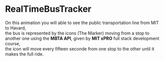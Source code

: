 # RealTimeBusTracker

<p>On this animation you will able to see the public transportation line from MIT to Havard, <br> the bus is 
        represented by the icons (The Marker) moving from a stop to another one using the <strong>MBTA API</strong>, 
        given by <strong>MIT xPRO</strong> full stack development course, <br> the icon will move every fifteen seconde 
        from one stop to the other until it makes the full ride.</p>
